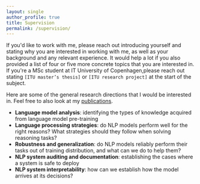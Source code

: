 ```yaml
---
layout: single
author_profile: true
title: Supervision
permalink: /supervision/
---
```


If you'd like to work with me, please reach out introducing yourself and stating why you are interested in working with me, as well as your background and any relevant experience. It would help a lot if you also provided a list of four or five more concrete topics that you are interested in. If you're a MSc student at IT University of Copenhagen,please reach out stating `[ITU master’s thesis]` or `[ITU research project]` at the start of the subject. 

Here are some of the general research directions that I would be interested in. Feel free to also look at my [publications](/publications).  

- **Language model analysis**: identifying the types of knowledge acquired from language model pre-training
- **Language processing strategies**: do NLP models perform well for the right reasons? What strategies should they follow when solving reasoning tasks?
- **Robustness and generalization**: do NLP models reliably perform their tasks out of training distribution, and what can we do to help them?
- **NLP system auditing and documentation**: establishing the cases where a system is safe to deploy
- **NLP system interpretability**: how can we establish how the model arrives at its decisions?
